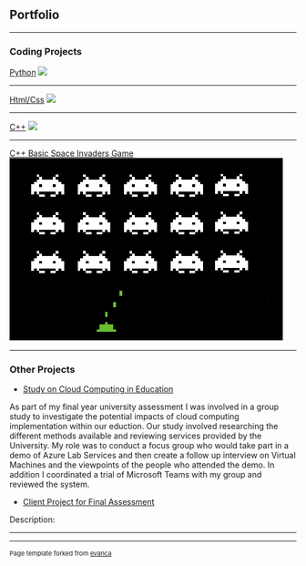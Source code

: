 ## Portfolio

---

### Coding Projects 

[Python](/sample_page)
<img src="images/dummy_thumbnail.jpg?raw=true"/>

---
[Html/Css](/pdf/sample_presentation.pdf)
<img src="images/dummy_thumbnail.jpg?raw=true"/>

---
[C++](http://example.com/)
<img src="images/dummy_thumbnail.jpg?raw=true"/>

---
[C++ Basic Space Invaders Game](http://example.com/)
<img src="images/SpaceInvadersGIMP.png?raw=true"/>

---

### Other Projects

- [Study on Cloud Computing in Education](/pdf/MTH3035_Group_9_Final_Report.pdf)

As part of my final year university assessment I was involved in a group study to investigate the potential impacts of cloud computing implementation within our eduction. Our study involved researching the different methods available and reviewing services provided by the University. My role was to conduct a focus group who would take part in a demo of Azure Lab Services and then create a follow up interview on Virtual Machines and the viewpoints of the people who attended the demo. In addition I coordinated a trial of Microsoft Teams with my group and reviewed the system.
- [Client Project for Final Assessment](/pdf/ComputerScienceNEA.pdf)

Description:

---




---
<p style="font-size:11px">Page template forked from <a href="https://github.com/evanca/quick-portfolio">evanca</a></p>
<!-- Remove above link if you don't want to attibute -->
